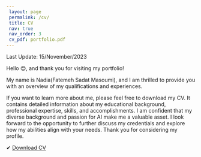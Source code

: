 ```yaml
---
 layout: page
 permalink: /cv/
 title: CV
 nav: true
 nav_order: 3
 cv_pdf: portfolio.pdf
---
```

Last Update: 15/November/2023

 Hello 😊, and thank you for visiting my portfolio!

 My name is Nadia(Fatemeh Sadat Masoumi), and I am thrilled to provide you with an overview of my qualifications and experiences.
 
 If you want to learn more about me, please feel free to download my CV. It contains detailed information about my educational background, professional expertise, skills, and accomplishments. I am confident that my diverse background and passion for AI make me a valuable asset. I look forward to the opportunity to further discuss my credentials and explore how my abilities align with your needs. Thank you for considering my profile.

 ✔ [Download CV](/assets/pdf/CV_Nov_2023.pdf)